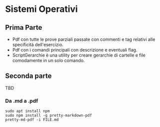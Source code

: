 # Sistemi Operativi

## Prima Parte
- Pdf con tutte le prove parziali passate con commenti e tag relativi alle specificità dell'esercizio.
- Pdf con i comandi principali con descrizione e eventuali flag.
- ScriptGerarchie è una utility per creare gerarchie di cartelle e file comodamente in un solo comando.

## Seconda parte
TBD

### Da .md a .pdf
```console
sudo apt install npm
sudo npm install -g pretty-markdown-pdf
pretty-md-pdf -i FILE.md
```

